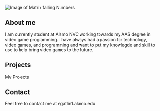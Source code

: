 ![Image of Matrix falling Numbers](https://i.imgur.com/E5gN1eK.gif)

## About me

I am currently student at Alamo NVC working towards my AAS degree in video game programming. I have always had a passion for technology, video games, and programming and want to put my knowlegde and skill to use to help bring video games to the future.


## Projects

[My Projects](https://github.com/egatlin1/Projects)

## Contact
Feel free to contact me at egatlin1.alamo.edu
